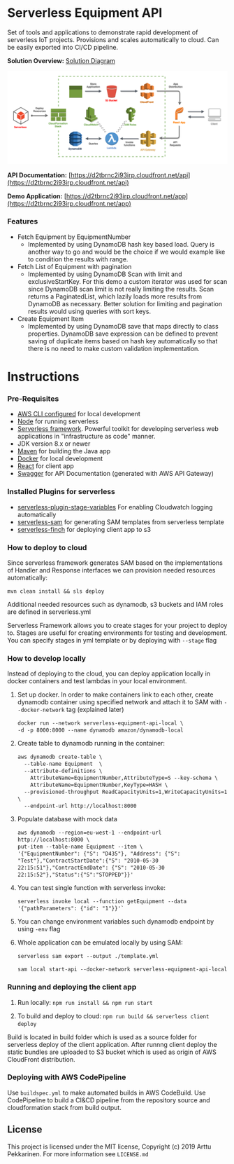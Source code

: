 Serverless Equipment API
=================================
Set of tools and applications to demonstrate rapid development of serverless IoT projects. Provisions and scales automatically to cloud. Can be easily exported into CI/CD pipeline.

**Solution Overview:** [Solution Diagram](https://s3-eu-west-1.amazonaws.com/arttu-serverless-equipment-app/Serverless-API.png)

![Solution Overview](Serverless-API.png)

**API Documentation:** [https://d2tbrnc2i93irp.cloudfront.net/api](https://d2tbrnc2i93irp.cloudfront.net/api)

**Demo Application:** [https://d2tbrnc2i93irp.cloudfront.net/app](https://d2tbrnc2i93irp.cloudfront.net/app)

### Features
* Fetch Equipment by EquipmentNumber
    * Implemented by using DynamoDB hash key based load. Query is another way to go and would be the choice if we would
    example like to condition the results with range. 
* Fetch List of Equipment with pagination
    * Implemented by using DynamoDB Scan with limit and exclusiveStartKey. 
    For this demo a custom iterator was used for scan since DynamoDB scan limit is not really 
    limiting the results. Scan returns a PaginatedList, which lazily loads more results 
    from DynamoDB as necessary. Better solution for limiting and pagination results would using queries
    with sort keys.
* Create Equipment Item
    * Implemented by using DynamoDB save that maps directly to class properties. 
    DynamoDB save expression can be defined to prevent saving of duplicate items based on hash key automatically so that 
    there is no need to make custom validation implementation.


Instructions
=================================
### Pre-Requisites
* [AWS CLI configured](https://docs.aws.amazon.com/cli/latest/userguide/cli-chap-configure.html) for local development
* [Node](https://nodejs.org/en/download/)  for running serverless
* [Serverless framework](https://serverless.com/). Powerful toolkit for developing serverless web applications in "infrastructure as code" manner.
* JDK version 8.x or newer
* [Maven](https://maven.apache.org/) for building the Java app
* [Docker]() for local development
* [React]() for client app
* [Swagger]() for API Documentation (generated with AWS API Gateway)

### Installed Plugins for serverless
* [serverless-plugin-stage-variables]() For enabling Cloudwatch logging automatically
* [serverless-sam]() for generating SAM templates from serverless template
* [serverless-finch]() for deploying client app to s3

### How to deploy to cloud
Since serverless framework generates SAM based on the implementations of Handler and Response interfaces we can provision
needed resources automatically:
```
mvn clean install && sls deploy
```

Additional needed resources such as dynamodb, s3 buckets and IAM roles are defined in serverless.yml

Serverless Framework allows you to create stages for your project to deploy to. Stages are useful for creating environments for testing and development.
You can specify stages in yml template or by deploying with `--stage` flag

### How to develop locally
Instead of deploying to the cloud, you can deploy application locally in docker containers and test lambdas in your local 
environment.

1) Set up docker. In order to make containers link to each other, create dynamodb container using specified network and attach it to SAM with `--docker-network` tag (explained later)

    ```
    docker run --network serverless-equipment-api-local \
    -d -p 8000:8000 --name dynamodb amazon/dynamodb-local
    ```

2) Create table to dynamodb running in the container:
    ```
    aws dynamodb create-table \
      --table-name Equipment  \
      --attribute-definitions \
        AttributeName=EquipmentNumber,AttributeType=S --key-schema \
        AttributeName=EquipmentNumber,KeyType=HASH \
      --provisioned-throughput ReadCapacityUnits=1,WriteCapacityUnits=1 \
      --endpoint-url http://localhost:8000
    ```

3) Populate database with mock data
    ```
    aws dynamodb --region=eu-west-1 --endpoint-url http://localhost:8000 \
    put-item --table-name Equipment --item \
    '{"EquipmentNumber": {"S": "D435"}, "Address": {"S": "Test"},"ContractStartDate":{"S": "2010-05-30 22:15:51"},"ContractEndDate": {"S": "2010-05-30 22:15:52"},"Status":{"S":"STOPPED"}}'
    ```

4) You can test single function with serverless invoke:
    ```
    serverless invoke local --function getEquipment --data '{"pathParameters": {"id": "1"}}'`
    ```
5) You can change environment variables such dynamodb endpoint by using `-env` flag

6) Whole application can be emulated locally by using SAM:
    ```
    serverless sam export --output ./template.yml
    ```
    
    ```
    sam local start-api --docker-network serverless-equipment-api-local
    ```
    
### Running and deploying the client app

1) Run locally:  ```npm run install && npm run start```

2) To build and deploy to cloud: ```npm run build && serverless client deploy```

Build is located in build folder which is used as a source folder for serverless deploy of the client application. After runnng client deploy the static bundles are uploaded to S3 bucket which is used as origin of AWS CloudFront distribution.


### Deploying with AWS CodePipeline
Use ```buildspec.yml``` to make automated builds in AWS CodeBuild. Use CodePipeline to build a CI&CD pipeline from the repository source and cloudformation stack from build output.


## License
This project is licensed under the MIT license, Copyright (c) 2019 Arttu Pekkarinen. For more information see `LICENSE.md`